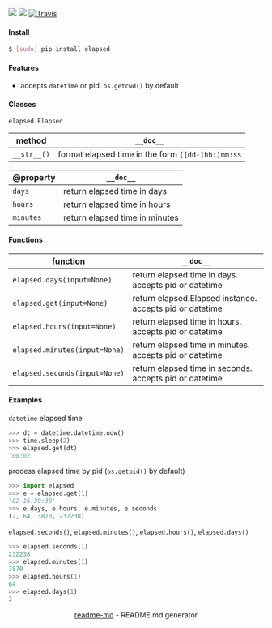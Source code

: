 [![](https://img.shields.io/pypi/pyversions/elapsed.svg?longCache=True)](https://pypi.org/project/elapsed/)
[![](https://img.shields.io/pypi/v/elapsed.svg?maxAge=3600)](https://pypi.org/project/elapsed/)
[![Travis](https://api.travis-ci.org/looking-for-a-job/elapsed.py.svg?branch=master)](https://travis-ci.org/looking-for-a-job/elapsed.py/)

#### Install
```bash
$ [sudo] pip install elapsed
```

#### Features
+   accepts `datetime` or pid. `os.getcwd()` by default

#### Classes
`elapsed.Elapsed`

method|`__doc__`
-|-
`__str__()`|format elapsed time in the form `[[dd-]hh:]mm:ss`

@property|`__doc__`
-|-
`days`|return elapsed time in days
`hours`|return elapsed time in hours
`minutes`|return elapsed time in minutes

#### Functions
function|`__doc__`
-|-
`elapsed.days(input=None)`|return elapsed time in days. accepts pid or datetime
`elapsed.get(input=None)`|return elapsed.Elapsed instance. accepts pid or datetime
`elapsed.hours(input=None)`|return elapsed time in hours. accepts pid or datetime
`elapsed.minutes(input=None)`|return elapsed time in minutes. accepts pid or datetime
`elapsed.seconds(input=None)`|return elapsed time in seconds. accepts pid or datetime

#### Examples
`datetime` elapsed time
```python
>>> dt = datetime.datetime.now()
>>> time.sleep(2)
>>> elapsed.get(dt)
'00:02'
```

process  elapsed time by pid (`os.getpid()` by default)
```python
>>> import elapsed
>>> e = elapsed.get(1)
'02-16:30:38'
>>> e.days, e.hours, e.minutes, e.seconds
(2, 64, 3870, 232238)
```

`elapsed.seconds()`, `elapsed.minutes()`, `elapsed.hours()`, `elapsed.days()`
```python
>>> elapsed.seconds(1)
232238
>>> elapsed.minutes(1)
3870
>>> elapsed.hours(1)
64
>>> elapsed.days(1)
2
```

<p align="center"><a href="https://pypi.org/project/readme-md/">readme-md</a> - README.md generator</p>